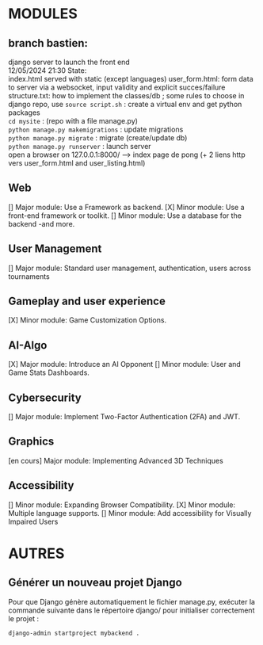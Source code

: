 # MODULES

## branch bastien:   
django server to launch the front end  
12/05/2024 21:30 State:  
    index.html served with static (except languages)
    user_form.html: form data to server via a websocket, input validity and explicit succes/failure
    structure.txt: how to implement the classes/db ; some rules to choose
in django repo, use `source script.sh` : create a virtual env and get python packages  
```cd mysite``` : (repo with a file manage.py)  
```python manage.py makemigrations``` : update migrations  
```python manage.py migrate``` : migrate (create/update db)  
```python manage.py runserver``` : launch server  
open a browser on 127.0.0.1:8000/ --> index page de pong (+ 2 liens http vers user_form.html and user_listing.html)  

## Web
[] Major module: Use a Framework as backend.
[X] Minor module: Use a front-end framework or toolkit.
[] Minor module: Use a database for the backend -and more.

## User Management
[] Major module: Standard user management, authentication, users across tournaments


## Gameplay and user experience
[X] Minor module: Game Customization Options.

## AI-Algo
[X] Major module: Introduce an AI Opponent
[] Minor module: User and Game Stats Dashboards.

## Cybersecurity
[] Major module: Implement Two-Factor Authentication (2FA) and JWT.

## Graphics
[en cours] Major module: Implementing Advanced 3D Techniques

## Accessibility
[] Minor module: Expanding Browser Compatibility.
[X] Minor module: Multiple language supports.
[] Minor module: Add accessibility for Visually Impaired Users


# AUTRES

## Générer un nouveau projet Django

Pour que Django génère automatiquement le fichier manage.py, exécuter la commande suivante dans le répertoire django/ pour initialiser correctement le projet :

``` bash
django-admin startproject mybackend .
```




